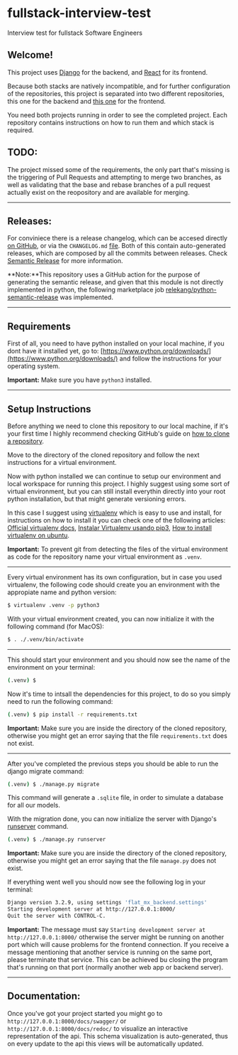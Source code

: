 # fullstack-interview-test
Interview test for fullstack Software Engineers

## Welcome!
This project uses [Django](https://www.djangoproject.com/) for the backend, and [React](https://en.reactjs.org/) for its frontend.

Because both stacks are natively incompatible, and for further configuration of the repositories, this project is separated into two different repositories, this one for the backend and [this one](https://github.com/lalish99/flat-mx-frontend-interview-test/) for the frontend.

You need both projects running in order to see the completed project. Each repository contains instructions on how to run them and which stack is required.

## TODO: 
The project missed some of the requirements, the only part that's missing is the triggering of Pull Requests and attempting to merge two branches, as well as validating that the base and rebase branches of a pull request actually exist on the reopository and are available for merging.

----
## Releases:
For conviniece there is a release changelog, which can be accesed directly [on GitHub](https://github.com/lalish99/flat-mx-backend-interview-test/releases), or via the `CHANGELOG.md` [file](https://github.com/lalish99/flat-mx-backend-interview-test/blob/master/CHANGELOG.md). Both of this contain auto-generated releases, which are composed by all the commits between releases. Check [Semantic Release](https://github.com/semantic-release/semantic-release) for more information.

**Note:**This repository uses a GitHub action for the purpose of generating the semantic release, and given that this module is not directly implemented in python, the following marketplace job [relekang/python-semantic-release](https://github.com/relekang/python-semantic-release) was implemented.

----
## Requirements
First of all, you need to have python installed on your local machine, if you dont have it installed yet, go to: [https://www.python.org/downloads/](https://www.python.org/downloads/) and follow the instructions for your operating system.

**Important:** Make sure you have `python3` installed.

----
## Setup Instructions
Before anything we need to clone this repository to our local machine, if it's your first time I highly recommend checking GitHub's guide on [how to clone a repository](https://docs.github.com/es/repositories/creating-and-managing-repositories/cloning-a-repository).

Move to the directory of the cloned repository and follow the next instructions for a virtual environment.

Now with python installed we can continue to setup our environment and local workspace for running this project. I highly suggest using some sort of virtual environment, but you can still install everythin directly into your root python installation, but that might generate versioning errors.

In this case I suggest using [virtualenv](https://virtualenv.pypa.io/en/latest/) which is easy to use and install, for instructions on how to install it you can check one of the following articles: [Official virtualenv docs](https://virtualenv.pypa.io/en/latest/installation.html), [Instalar Virtualenv usando pip3](https://help.dreamhost.com/hc/es/articles/115000695551-Instalar-y-usar-virtualenv-con-Python-3), [How to install virtualenv on ubuntu](https://gist.github.com/Geoyi/d9fab4f609e9f75941946be45000632b). 

**Important:** To prevent git from detecting the files of the virtual environment as code for the repository name your virtual environment as `.venv`.

----
Every virtual environment has its own configuration, but in case you used virtualenv, the following code should create you an environment with the appropiate name and python version: 
```bash
$ virtualenv .venv -p python3
```

With your virtual environment created, you can now initialize it with the following command (for MacOS):
```bash
$ . ./.venv/bin/activate
```

----
This should start your environment and you should now see the name of the environment on your terminal:
```bash
(.venv) $
```

Now it's time to intsall the dependencies for this project, to do so you simply need to run the following command:
```bash
(.venv) $ pip install -r requirements.txt
```
**Important:** Make sure you are inside the directory of the cloned repository, otherwise you might get an error saying that the file `requirements.txt` does not exist.

----
After you've completed the previous steps you should be able to run the django migrate command:
```bash
(.venv) $ ./manage.py migrate
```
This command will generate a `.sqlite` file, in order to simulate a database for all our models.

With the migration done, you can now initialize the server with Django's [runserver](https://docs.djangoproject.com/en/3.2/ref/django-admin/#runserver) command.
```bash
(.venv) $ ./manage.py runserver
```
**Important:** Make sure you are inside the directory of the cloned repository, otherwise you might get an error saying that the file `manage.py` does not exist.

If everything went well you should now see the following log in your terminal:
```bash
Django version 3.2.9, using settings 'flat_mx_backend.settings'
Starting development server at http://127.0.0.1:8000/
Quit the server with CONTROL-C.
```
**Important:** The message must say `Starting development server at http://127.0.0.1:8000/` otherwise the server might be running on another port which will cause problems for the frontend connection. If you receive a message mentioning that another service is running on the same port, please terminate that service. This can be achieved bu closing the program that's running on that port (normally another web app or backend server).

----
## Documentation:
Once you've got your project started you might go to `http://127.0.0.1:8000/docs/swagger/` or `http://127.0.0.1:8000/docs/redoc/` to visualize an interactive representation of the api.
This schema visualization is auto-generated, thus on every update to the api this views will be automatically updated.
